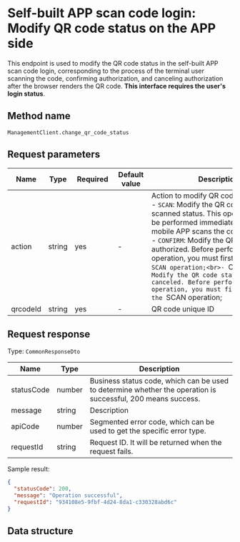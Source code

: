 # Self-built APP scan code login: Modify QR code status on the APP side

<!--
Warning ⚠️:
Do not modify this document directly,
https://github.com/Authing/authing-docs-factory
Use this project to generate
-->

<LastUpdated />

This endpoint is used to modify the QR code status in the self-built APP scan code login, corresponding to the process of the terminal user scanning the code, confirming authorization, and canceling authorization after the browser renders the QR code. **This interface requires the user's login status**.

## Method name

`ManagementClient.change_qr_code_status`

## Request parameters

| Name     | Type   | <div style="width:80px">Required</div> | <div style="width:60px">Default value</div> | <div style="width:300px">Description</div>                                                                                                                                                                                                                                                                                                                                                                                                                    | <div style="width:200px">Sample value</div> |
| -------- | ------ | -------------------------------------- | ------------------------------------------- | ------------------------------------------------------------------------------------------------------------------------------------------------------------------------------------------------------------------------------------------------------------------------------------------------------------------------------------------------------------------------------------------------------------------------------------------------------------- | ------------------------------------------- |
| action   | string | yes                                    | -                                           | Action to modify QR code status:<br>- `SCAN`: Modify the QR code status to scanned status. This operation should be performed immediately after the mobile APP scans the code;<br>- `CONFIRM`: Modify the QR code status to authorized. Before performing this operation, you must first perform the `SCAN operation;<br>- `CANCEL`: Modify the QR code status to canceled. Before performing this operation, you must first perform the `SCAN operation;<br> | `CONFIRM`                                   |
| qrcodeId | string | yes                                    | -                                           | QR code unique ID                                                                                                                                                                                                                                                                                                                                                                                                                                             |                                             |

## Request response

Type: `CommonResponseDto`

| Name       | Type   | Description                                                                                                  |
| ---------- | ------ | ------------------------------------------------------------------------------------------------------------ |
| statusCode | number | Business status code, which can be used to determine whether the operation is successful, 200 means success. |
| message    | string | Description                                                                                                  |
| apiCode    | number | Segmented error code, which can be used to get the specific error type.                                      |
| requestId  | string | Request ID. It will be returned when the request fails.                                                      |

Sample result:

```json
{
  "statusCode": 200,
  "message": "Operation successful",
  "requestId": "934108e5-9fbf-4d24-8da1-c330328abd6c"
}
```

## Data structure
